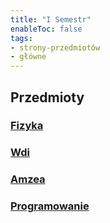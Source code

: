 ```yaml
---
title: "I Semestr"
enableToc: false
tags:
- strony-przedmiotów
- główne
---
```

## Przedmioty
### [Fizyka](I%20semestr/Fizyka/fizyka.md)
### [Wdi](I%20semestr/Wdi/Wdi.md)
### [Amzea](I%20semestr/Amzea/Analiza%20matematyczna%20z%20elementami%20algebry.md)
### [Programowanie](I%20semestr/Programowanie/Programowanie.md)
